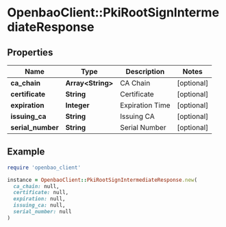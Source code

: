 # OpenbaoClient::PkiRootSignIntermediateResponse

## Properties

| Name | Type | Description | Notes |
| ---- | ---- | ----------- | ----- |
| **ca_chain** | **Array&lt;String&gt;** | CA Chain | [optional] |
| **certificate** | **String** | Certificate | [optional] |
| **expiration** | **Integer** | Expiration Time | [optional] |
| **issuing_ca** | **String** | Issuing CA | [optional] |
| **serial_number** | **String** | Serial Number | [optional] |

## Example

```ruby
require 'openbao_client'

instance = OpenbaoClient::PkiRootSignIntermediateResponse.new(
  ca_chain: null,
  certificate: null,
  expiration: null,
  issuing_ca: null,
  serial_number: null
)
```

